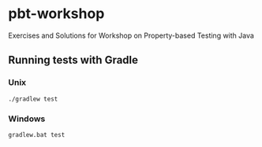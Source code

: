# pbt-workshop

Exercises and Solutions for Workshop on Property-based Testing with Java

## Running tests with Gradle

### Unix

```
./gradlew test
```

### Windows

```
gradlew.bat test
```
